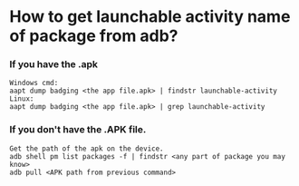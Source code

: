 # How to get launchable activity name of package from adb?
### If you have the .apk <br>
```shell
Windows cmd:
aapt dump badging <the app file.apk> | findstr launchable-activity
Linux:
aapt dump badging <the app file.apk> | grep launchable-activity
```
### If you don't have the .APK file.<BR>
```shell
Get the path of the apk on the device.
adb shell pm list packages -f | findstr <any part of package you may know>
adb pull <APK path from previous command>
```
